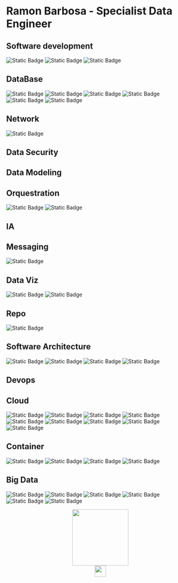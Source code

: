 Ramon Barbosa - Specialist Data Engineer
==================

## Software development 
![Static Badge](https://img.shields.io/badge/dev-python-blue?logo=python&logoColor=yellow) ![Static Badge](https://img.shields.io/badge/vim-green?logo=vim&logoColor=black) ![Static Badge](https://img.shields.io/badge/node.js-green?logo=nodedotjs&logoColor=black)
## DataBase
![Static Badge](https://img.shields.io/badge/database-sql-blue?logo=postgresql&logoColor=white) ![Static Badge](https://img.shields.io/badge/mongodb-green?logo=mongodb&logoColor=white) ![Static Badge](https://img.shields.io/badge/aws-rds-orange?logo=amazonrds&logoColor=orange) ![Static Badge](https://img.shields.io/badge/google-bigquery-blue?logo=amazonrds&logoColor=yellow) ![Static Badge](https://img.shields.io/badge/google-sql-blue?logo=google%20cloud&logoColor=yellow) ![Static Badge](https://img.shields.io/badge/google-spanner-blue?logo=google%20cloud%20spanner&logoColor=yellow)

## Network
![Static Badge](https://img.shields.io/badge/google-vpc-blue?logo=google%20cloud&logoColor=yellow)

## Data Security

## Data Modeling

## Orquestration
![Static Badge](https://img.shields.io/badge/Apache-Airflow-red?logo=Apache%20Airflow&logoColor=white) ![Static Badge](https://img.shields.io/badge/google-composer-blue?logo=google%20cloud%20composer&logoColor=yellow) 
## IA

## Messaging
![Static Badge](https://img.shields.io/badge/google-pub--sub-blue?logo=Google%20pub/sub&logoColor=yellow)

## Data Viz
![Static Badge](https://img.shields.io/badge/powerbi-yellow?logo=powerbi&logoColor=black) 
![Static Badge](https://img.shields.io/badge/google-looker-blue?logo=looker&logoColor=yellow)

## Repo
![Static Badge](https://img.shields.io/badge/git-orange?logo=git&logoColor=white)
## Software Architecture
![Static Badge](https://img.shields.io/badge/python-pytest-blue?logo=pytest&logoColor=yellow) ![Static Badge](https://img.shields.io/badge/macOS-white?logo=macos&logoColor=black) ![Static Badge](https://img.shields.io/badge/windows-white?logo=windows11&logoColor=black) ![Static Badge](https://img.shields.io/badge/linux-bash-white?logo=linux&logoColor=white) 
## Devops

## Cloud
![Static Badge](https://img.shields.io/badge/terraform-purple?logo=terraform&logoColor=white) ![Static Badge](https://img.shields.io/badge/aws-lambda-orange?logo=awslambda&logoColor=orange) ![Static Badge](https://img.shields.io/badge/aws-ec2-orange?logo=amazonec2&logoColor=orange) ![Static Badge](https://img.shields.io/badge/aws-s3-orange?logo=amazons3&logoColor=orange) ![Static Badge](https://img.shields.io/badge/google-storage-blue?logo=Google%20cloud%20Storage&logoColor=yellow) ![Static Badge](https://img.shields.io/badge/google-compute_engine-blue?logo=amazon%20ec2&logoColor=yellow) ![Static Badge](https://img.shields.io/badge/google-functions-blue?logo=azure%20functions&logoColor=yellow) ![Static Badge](https://img.shields.io/badge/google-logging-blue?logo=google%20cloud&logoColor=yellow) ![Static Badge](https://img.shields.io/badge/google-app_engine-blue?logo=google%20cloud&logoColor=yellow)


## Container
![Static Badge](https://img.shields.io/badge/docker-blue?logo=docker&logoColor=white) ![Static Badge](https://img.shields.io/badge/kubernetes-blue?logo=kubernetes&logoColor=white) ![Static Badge](https://img.shields.io/badge/google-cloud_run-blue?logo=googlecloud&logoColor=yellow) ![Static Badge](https://img.shields.io/badge/google-kubernetes_engine-blue?logo=Kubernetes&logoColor=yellow) 
## Big Data
![Static Badge](https://img.shields.io/badge/Apache-hadoop-white?logo=apache%20Hadoop&logoColor=yellow) ![Static Badge](https://img.shields.io/badge/Apache-beam-white?logo=Apache&logoColor=orange) ![Static Badge](https://img.shields.io/badge/databricks-red?logo=databricks&logoColor=white) ![Static Badge](https://img.shields.io/badge/Apache-spark-white?logo=Apache%20Spark&logoColor=orange) ![Static Badge](https://img.shields.io/badge/google-data_proc-blue?logo=Google%20Dataproc&logoColor=yellow) ![Static Badge](https://img.shields.io/badge/google-dataflow-blue?logo=Google%20Dataflow&logoColor=yellow)


<div align="center">
  <a href="https://github.com/ramondata">
  <img height="150" src="https://github-readme-stats.vercel.app/api/top-langs/?username=ramondata&layout=compact&langs_count=7&theme=dark"/>
</div>
<div align="center">
  <a href="https://www.codewars.com/users/ramondata/badges/large">
  <img height="30" src="https://www.codewars.com/users/ramondata/badges/large"/>
<div/>
<div style="display: inline_block"><br>
</div>
 </a> 
 
